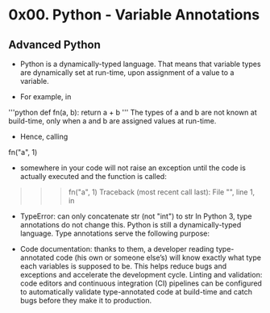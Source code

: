 # 0x00. Python - Variable Annotations
## Advanced Python
- Python is a dynamically-typed language. That means that variable types are dynamically set at run-time, upon assignment of a value to a variable.

- For example, in

'''python
def fn(a, b):
    return a + b
'''
The types of a and b are not known at build-time, only when a and b are assigned values at run-time.

- Hence, calling

fn("a", 1)
- somewhere in your code will not raise an exception until the code is actually executed and the function is called:

>>> fn("a", 1)
Traceback (most recent call last):
  File "<stdin>", line 1, in <module>
- TypeError: can only concatenate str (not "int") to str
In Python 3, type annotations do not change this. Python is still a dynamically-typed language. Type annotations serve the following purpose:

- Code documentation: thanks to them, a developer reading type-annotated code (his own or someone else’s) will know exactly what type each variables is supposed to be. This helps reduce bugs and exceptions and accelerate the development cycle.
Linting and validation: code editors and continuous integration (CI) pipelines can be configured to automatically validate type-annotated code at build-time and catch bugs before they make it to production.

